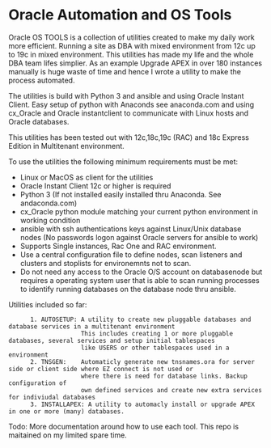 # Oracle Automation and OS Tools

Oracle OS TOOLS is a collection of utilities created to make my daily work more efficient.
Running a site as DBA with mixed environment from 12c up to 19c in mixed environment.
This utilities has made my life and the whole DBA team lifes simplier. 
As an example Upgrade APEX in over 180 instances manually is huge waste of time and 
hence I wrote a utility to make the process automated.

The utilities is build with Python 3 and ansible and using Oracle Instant Client. 
Easy setup of python with Anaconds see anaconda.com and using cx_Oracle and 
Oracle instantclient to communicate with Linux hosts and Oracle databases.

This utilities has been tested out with 12c,18c,19c (RAC) and 18c Express Edition in Multitenant environment.

To use the utilities the following minimum requirements must be met:

* Linux or MacOS as client for the utilities
* Oracle Instant Client 12c or higher is required
* Python 3 (If not installed easily installed thru Anaconda. See andaconda.com) 
* cx_Oracle python module matching your current python environment in working condition
* ansible with ssh authentications keys against Linux/Unix database nodes (No passwords logon against Oracle servers for ansible to work)
* Supports Single instances, Rac One and RAC environment.
* Use a central configuration file to define nodes, scan listeners and clusters and stoplists for environemnts not to scan.
* Do not need any access to the Oracle O/S account on databasenode but requires a operating system user that is able to scan running processes to identify running databases on the database node thru ansible.

Utilities included so far:

          1. AUTOSETUP: A utility to create new pluggable databases and database services in a multitenant environment
                        This includes creating 1 or more pluggable databases, several services and setup initial tablespaces
                        like USERS or other tablespaces used in a environment
          2. TNSGEN:    Automaticly generate new tnsnames.ora for server side or client side where EZ connect is not used or
                        where there is need for database links. Backup configuration of
                        own defined services and create new extra services for indiviudal databases
          3. INSTALLAPEX: A utility to automacly install or upgrade APEX in one or more (many) databases. 
          

                       
Todo:
More documentation around how to use each tool. This repo is maitained on my limited spare time.
